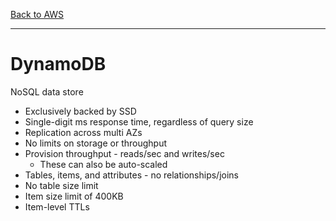 [Back to AWS](../README.md)

---

# DynamoDB

NoSQL data store

* Exclusively backed by SSD
* Single-digit ms response time, regardless of query size
* Replication across multi AZs
* No limits on storage or throughput
* Provision throughput - reads/sec and writes/sec
    * These can also be auto-scaled
* Tables, items, and attributes - no relationships/joins
* No table size limit
* Item size limit of 400KB
* Item-level TTLs
